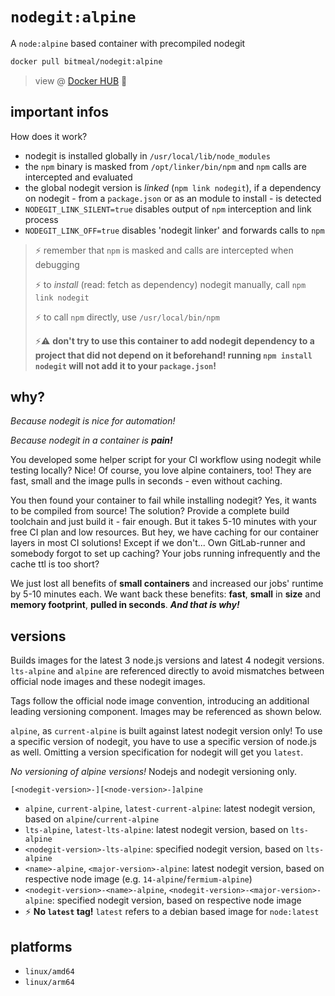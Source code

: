 # `nodegit:alpine`
A `node:alpine` based container with precompiled nodegit


```bash
docker pull bitmeal/nodegit:alpine
```
> view @ [Docker HUB](https://hub.docker.com/r/bitmeal/nodegit) 🚢

## important infos
How does it work?
* nodegit is installed globally in `/usr/local/lib/node_modules`
* the `npm` binary is masked from `/opt/linker/bin/npm` and `npm` calls are intercepted and evaluated
* the global nodegit version is *linked* (`npm link nodegit`), if a dependency on nodegit - from a `package.json` or as an module to install - is detected
* `NODEGIT_LINK_SILENT=true` disables output of `npm` interception and link process
* `NODEGIT_LINK_OFF=true` disables 'nodegit linker' and forwards calls to `npm`

> ⚡ remember that `npm` is masked and calls are intercepted when debugging
> 
> ⚡ to *install* (read: fetch as dependency) nodegit manually, call `npm link nodegit`
> 
> ⚡ to call `npm` directly, use `/usr/local/bin/npm`
>
> ⚡⚠ **don't try to use this container to add nodegit dependency to a project that did not depend on it beforehand! running `npm install nodegit` will not add it to your `package.json`!**


## why?
*Because nodegit is nice for automation!*

*Because nodegit in a container is **pain!***


You developed some helper script for your CI workflow using nodegit while testing locally? Nice! Of course, you love alpine containers, too! They are fast, small and the image pulls in seconds - even without caching.

You then found your container to fail while installing nodegit? Yes, it wants to be compiled from source! The solution? Provide a complete build toolchain and just build it - fair enough. But it takes 5-10 minutes with your free CI plan and low resources. But hey, we have caching for our container layers in most CI solutions! Except if we don't... Own GitLab-runner and somebody forgot to set up caching? Your jobs running infrequently and the cache ttl is too short?

We just lost all benefits of **small containers** and increased our jobs' runtime by 5-10 minutes each. We want back these benefits: **fast**, **small** in **size** and **memory footprint**, **pulled in seconds**. ***And that is why!***

## versions
Builds images for the latest 3 node.js versions and latest 4 nodegit versions. `lts-alpine` and `alpine` are referenced directly to avoid mismatches between official node images and these nodegit images.

Tags follow the official node image convention, introducing an additional leading versioning component. Images may be referenced as shown below.

`alpine`, as `current-alpine` is built against latest nodegit version only! To use a specific version of nodegit, you have to use a specific version of node.js as well. Omitting a version specification for nodegit will get you `latest`. 

*No versioning of alpine versions!* Nodejs and nodegit versioning only.

```
[<nodegit-version>-][<node-version>-]alpine
```

* `alpine`, `current-alpine`, `latest-current-alpine`: latest nodegit version, based on `alpine`/`current-alpine`
* `lts-alpine`, `latest-lts-alpine`: latest nodegit version, based on `lts-alpine`
* `<nodegit-version>-lts-alpine`: specified nodegit version, based on `lts-alpine`
* `<name>-alpine`, `<major-version>-alpine`: latest nodegit version, based on respective node image (e.g. `14-alpine`/`fermium-alpine`)
* `<nodegit-version>-<name>-alpine`, `<nodegit-version>-<major-version>-alpine`: specified nodegit version, based on respective node image
* ⚡ **No `latest` tag!** `latest` refers to a debian based image for `node:latest`

## platforms
* `linux/amd64`
* `linux/arm64`